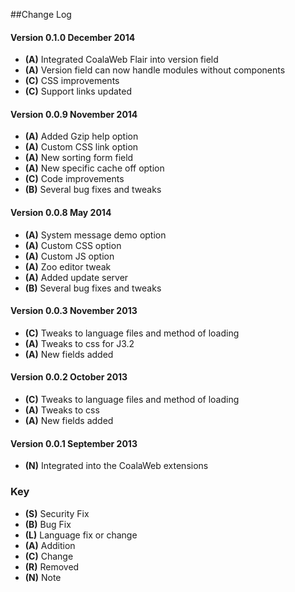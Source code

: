 ##Change Log

#### Version 0.1.0 December 2014
- **(A)** Integrated CoalaWeb Flair into version field
- **(A)** Version field can now handle modules without components
- **(C)** CSS improvements
- **(C)** Support links updated

#### Version 0.0.9 November 2014
- **(A)** Added Gzip help option
- **(A)** Custom CSS link option
- **(A)** New sorting form field
- **(A)** New specific cache off option
- **(C)** Code improvements
- **(B)** Several bug fixes and tweaks

#### Version 0.0.8 May 2014
- **(A)** System message demo option
- **(A)** Custom CSS option
- **(A)** Custom JS option
- **(A)** Zoo editor tweak
- **(A)** Added update server
- **(B)** Several bug fixes and tweaks

#### Version 0.0.3 November 2013
- **(C)** Tweaks to language files and method of loading
- **(A)** Tweaks to css for J3.2
- **(A)** New fields added

#### Version 0.0.2 October 2013
- **(C)** Tweaks to language files and method of loading
- **(A)** Tweaks to css
- **(A)** New fields added

#### Version 0.0.1 September 2013
- **(N)** Integrated into the CoalaWeb extensions

### Key
- **(S)** Security Fix
- **(B)** Bug Fix
- **(L)** Language fix or change
- **(A)** Addition
- **(C)** Change
- **(R)** Removed
- **(N)** Note
